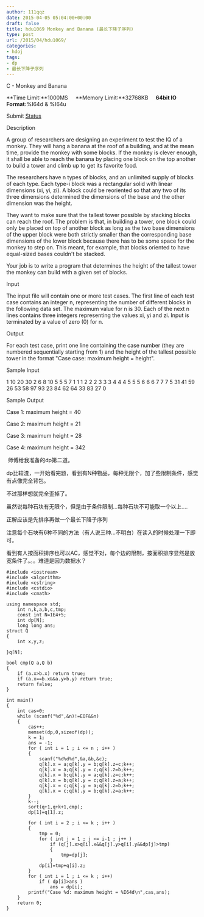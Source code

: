 ```yaml
---
author: 111qqz
date: 2015-04-05 05:04:00+00:00
draft: false
title: hdu1069 Monkey and Banana (最长下降子序列)
type: post
url: /2015/04/hdu1069/
categories:
- hdoj
tags:
- dp
- 最长下降子序列
---
```





C - Monkey and Banana


**Time Limit:**1000MS     **Memory Limit:**32768KB     **64bit IO Format:**%I64d & %I64u


Submit [Status](http://acm.hust.edu.cn/vjudge/contest/view.action?cid=73774#status//C/0)













Description










A group of researchers are designing an experiment to test the IQ of a monkey. They will hang a banana at the roof of a building, and at the mean time, provide the monkey with some blocks. If the monkey is clever enough, it shall be able to reach the banana by placing one block on the top another to build a tower and climb up to get its favorite food.

The researchers have n types of blocks, and an unlimited supply of blocks of each type. Each type-i block was a rectangular solid with linear dimensions (xi, yi, zi). A block could be reoriented so that any two of its three dimensions determined the dimensions of the base and the other dimension was the height.

They want to make sure that the tallest tower possible by stacking blocks can reach the roof. The problem is that, in building a tower, one block could only be placed on top of another block as long as the two base dimensions of the upper block were both strictly smaller than the corresponding base dimensions of the lower block because there has to be some space for the monkey to step on. This meant, for example, that blocks oriented to have equal-sized bases couldn't be stacked.

Your job is to write a program that determines the height of the tallest tower the monkey can build with a given set of blocks.


















Input








The input file will contain one or more test cases. The first line of each test case contains an integer n,
representing the number of different blocks in the following data set. The maximum value for n is 30.
Each of the next n lines contains three integers representing the values xi, yi and zi.
Input is terminated by a value of zero (0) for n.
















Output








For each test case, print one line containing the case number (they are numbered sequentially starting from 1) and the height of the tallest possible tower in the format "Case case: maximum height = height".
















Sample Input











1
10 20 30
2
6 8 10
5 5 5
7
1 1 1
2 2 2
3 3 3
4 4 4
5 5 5
6 6 6
7 7 7
5
31 41 59
26 53 58
97 93 23
84 62 64
33 83 27
0



















Sample Output











Case 1: maximum height = 40




Case 2: maximum height = 21




Case 3: maximum height = 28




Case 4: maximum height = 342
















 师傅给我准备的dp第二道。




dp比较渣，一开始看完题，看到有N种物品，每种无限个，加了些限制条件，感觉有点像完全背包。




不过那样想就完全歪掉了。




虽然说每种石块有无限个，但是由于条件限制...每种石块不可能取一个以上....







正解应该是先排序再做一个最长下降子序列




注意每个石块有6种不同的方法（有人说三种...不明白）在读入的时候处理一下即可。




看到有人按面积排序也可以AC，感觉不对，每个边的限制，按面积排序显然是放宽条件了。。。难道是因为数据水？


















    
    #include <iostream>
    #include <algorithm>
    #include <cstring>
    #include <cstdio>
    #include <cmath>
    
    using namespace std;
        int n,k,a,b,c,tmp;
        const int N=1E4+5;
        int dp[N];
        long long ans;
    struct Q
    {
        int x,y,z;
    
    }q[N];
    
    bool cmp(Q a,Q b)
    {
        if (a.x>b.x) return true;
        if (a.x==b.x&&a.y>b.y) return true;
        return false;
    }
    
    int main()
    {
        int cas=0;
        while (scanf("%d",&n)!=EOF&&n)
        {
            cas++;
            memset(dp,0,sizeof(dp));
            k = 1;
            ans = -1;
            for ( int i = 1 ; i <= n ; i++ )
            {
                scanf("%d%d%d",&a,&b,&c);
                q[k].x = a;q[k].y = b;q[k].z=c;k++;
                q[k].x = a;q[k].y = c;q[k].z=b;k++;
                q[k].x = b;q[k].y = a;q[k].z=c;k++;
                q[k].x = b;q[k].y = c;q[k].z=a;k++;
                q[k].x = c;q[k].y = a;q[k].z=b;k++;
                q[k].x = c;q[k].y = b;q[k].z=a;k++;
            }
            k--;
            sort(q+1,q+k+1,cmp);
            dp[1]=q[1].z;
    
            for ( int i = 2 ; i <= k ; i++ )
            {
                tmp = 0;
                for ( int j = 1 ; j <= i-1 ; j++ )
                    if (q[j].x>q[i].x&&q[j].y>q[i].y&&dp[j]>tmp)
                    {
                        tmp=dp[j];
                    }
                dp[i]=tmp+q[i].z;
            }
            for ( int i = 1 ; i <= k ; i++)
                if ( dp[i]>ans )
                    ans = dp[i];
            printf("Case %d: maximum height = %I64d\n",cas,ans);
        }
        return 0;
    }



